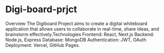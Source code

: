 # Digi-board-prjct
Overview The Digiboard Project aims to create a digital whiteboard application that allows users to collaborate in real-time, share ideas, and brainstorm effectively.Technologies Frontend: React, Next.js Backend: Node.js, Express Database: MongoDB Authentication: JWT, OAuth Deployment: Vercel, GitHub Pages.
